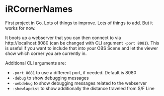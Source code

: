 # iRCornerNames

First project in Go.
Lots of things to improve.
Lots of things to add.
But it works for now.

It boots up a webserver that you can then connect to via http://localhost:8080 (can be changed with CLI argument `-port 8081`).
This is useful if you want to include that into your OBS Scene and let the viewer show which corner you are currently in.

Additional CLI arguments are:
- `-port 8081` to use a different port, if needed. Default is 8080
- `-debug` to show debugging messages
- `-webdebug` to show debugging messages related to the webserver
- `-showlapdist` to show additionally the distance traveled from S/F Line
